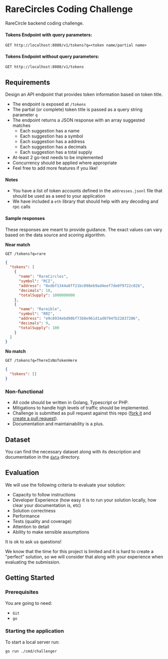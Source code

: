 # RareCircles Coding Challenge

RareCircle backend coding challenge.


#### Tokens Endpoint with query parameters:
`GET http://localhost:8080/v1/tokens?q=<token name/partial name>`

#### Tokens Endpoint without query parameters:
`GET http://localhost:8080/v1/tokens`

## Requirements

Design an API endpoint that provides token information based on token title.

- The endpoint is exposed at `/tokens`
- The partial (or complete) token title is passed as a query string parameter `q`
- The endpoint returns a JSON response with an array suggested matches
  - Each suggestion has a name
  - Each suggestion has a symbol
  - Each suggestion has a address
  - Each suggestion has a decimals
  - Each suggestion has a total supply
- At-least 2 go-test needs to be implemented
- Concurrency should be applied where appropriate  
- Feel free to add more features if you like!

#### Notes
- You have a list of token accounts defined in the `addresses.jsonl` file that should be used as a seed to your application
- We have included a `eth` library that should help with any decoding and rpc calls

#### Sample responses

These responses are meant to provide guidance. The exact values can vary based on the data source and scoring algorithm.

**Near match**

    GET /tokens?q=rare

```json
{
  "tokens": [
    {
      "name": "RareCircles",
      "symbol": "RCI",
      "address": "0xdbf1344a0ff21bc098eb9ad4eef7de0f9722c02b",
      "decimals": 18,
      "totalSupply": 1000000000
    },
    {
      "name": "Rareible",
      "symbol": "RRI",
      "address": "e9c8934ebd00bf73b0e961d1ad0794fb22837206",
      "decimals": 9,
      "totalSupply": 100
    }
  ]
}
```

**No match**

    GET /tokens?q=ThereIsNoTokenHere

```json
{
  "tokens": []
}
```


### Non-functional

- All code should be written in Golang, Typescript or PHP.
- Mitigations to handle high levels of traffic should be implemented.
- Challenge is submitted as pull request against this repo ([fork it](https://help.github.com/articles/fork-a-repo/) and [create a pull request](https://help.github.com/articles/creating-a-pull-request-from-a-fork/)).
- Documentation and maintainability is a plus.

## Dataset

You can find the necessary dataset along with its description and documentation in the [`data`](data/) directory.

## Evaluation

We will use the following criteria to evaluate your solution:

- Capacity to follow instructions
- Developer Experience (how easy it is to run your solution locally, how clear your documentation is, etc)
- Solution correctness
- Performance
- Tests (quality and coverage)
- Attention to detail
- Ability to make sensible assumptions

It is ok to ask us questions!

We know that the time for this project is limited and it is hard to create a "perfect" solution, so we will consider that along with your experience when evaluating the submission.

## Getting Started

### Prerequisites

You are going to need:

- `Git`
- `go`

### Starting the application

To start a local server run:

```
go run ./cmd/challenger
```

